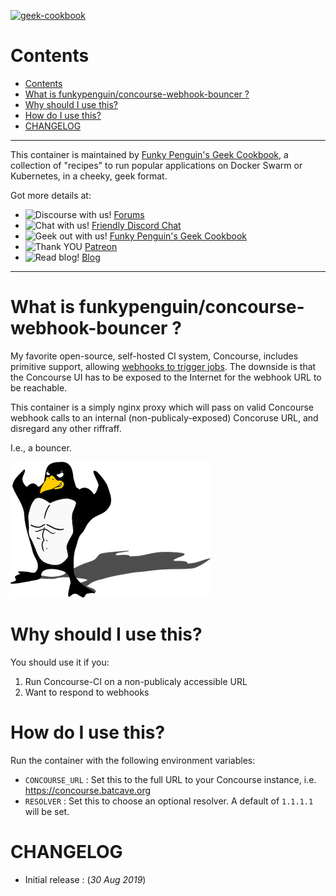 [cookbookurl]: https://geek-cookbook.funkypenguin.co.nz
[kitchenurl]: https://discourse.kitchen.funkypenguin.co.nz
[discordurl]: http://chat.funkypenguin.co.nz
[patreonurl]: https://patreon.com/funkypenguin
[blogurl]: https://www.funkypenguin.co.nz
[hub]: https://hub.docker.com/r/funkypenguin/alertmanager-discord/

[![geek-cookbook](https://raw.githubusercontent.com/funkypenguin/www.funkypenguin.co.nz/master/images/geek-kitchen-banner.png)][cookbookurl]

# Contents

- [Contents](#contents)
- [What is funkypenguin/concourse-webhook-bouncer ?](#what-is-funkypenguinconcourse-webhook-bouncer)
- [Why should I use this?](#why-should-i-use-this)
- [How do I use this?](#how-do-i-use-this)
- [CHANGELOG](#changelog)


---

This container is maintained by [Funky Penguin's Geek Cookbook][cookbookurl], a collection of "recipes" to run popular applications
on Docker Swarm or Kubernetes, in a cheeky, geek format.

Got more details at:
* ![Discourse with us!](https://img.shields.io/discourse/https/discourse.geek-kitchen.funkypenguin.co.nz/topics.svg) [Forums][kitchenurl]
* ![Chat with us!](https://img.shields.io/discord/396055506072109067.svg) [Friendly Discord Chat][discordurl]
* ![Geek out with us!](https://img.shields.io/badge/recipies-35+-brightgreen.svg) [Funky Penguin's Geek Cookbook][cookbookurl]
* ![Thank YOU](https://img.shields.io/badge/thank-you-brightgreen.svg) [Patreon][patreonurl]
* ![Read blog!](https://img.shields.io/badge/read-blog-brightgreen.svg) [Blog][blogurl]

---

# What is funkypenguin/concourse-webhook-bouncer ?

My favorite open-source, self-hosted CI system, Concourse, includes primitive support, allowing [webhooks to trigger jobs](https://concourse-ci.org/resources.html). The downside is that the Concourse UI has to be exposed to the Internet for the webhook URL to be reachable.

This container is a simply nginx proxy which will pass on valid Concourse webhook calls to an internal (non-publicaly-exposed) Concoruse URL, and disregard any other riffraff. 

I.e., a bouncer.

![Bouncer Penguin](images/muscle_penguin.png)

# Why should I use this?

You should use it if you:

1. Run Concourse-CI on a non-publicaly accessible URL
2. Want to respond to webhooks

# How do I use this?

Run the container with the following environment variables:

* `CONCOURSE_URL` : Set this to the full URL to your Concourse instance, i.e. https://concourse.batcave.org
* `RESOLVER` : Set this to choose an optional resolver. A default of `1.1.1.1` will be set.
  
# CHANGELOG

* Initial release : (_30 Aug 2019_)